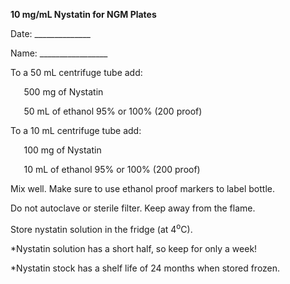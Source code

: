 ﻿
**10 mg/mL Nystatin for NGM Plates**


Date: \_\_\_\_\_\_\_\_\_\_\_\_\_\_			

Name: \_\_\_\_\_\_\_\_\_\_\_\_\_\_\_\_\_

To a 50 mL centrifuge tube add:

`	`500 mg of Nystatin

`	`50 mL of ethanol 95% or 100% (200 proof)

To a 10 mL centrifuge tube add:

`	`100 mg of Nystatin

`	`10 mL of ethanol 95% or 100% (200 proof)

Mix well. Make sure to use ethanol proof markers to label bottle. 

Do not autoclave or sterile filter. Keep away from the flame. 

Store nystatin solution in the fridge (at 4<sup>o</sup>C). 

\*Nystatin solution has a short half, so keep for only a week!

\*Nystatin stock has a shelf life of 24 months when stored frozen.  


